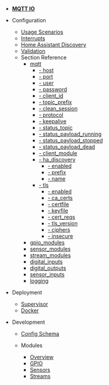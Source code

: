 - [**MQTT IO**](/)

- Configuration

  - [Usage Scenarios](config/scenarios.md)
  - [Interrupts](config/interrupts.md)
  - [Home Assistant Discovery](config/ha_discovery.md)
  - [Validation](config/validation.md)
  - Section Reference
    - [mqtt](config/reference/mqtt/)
        - [- host](config/reference/mqtt/?id=mqtt-host)
        - [- port](config/reference/mqtt/?id=mqtt-port)
        - [- user](config/reference/mqtt/?id=mqtt-user)
        - [- password](config/reference/mqtt/?id=mqtt-password)
        - [- client_id](config/reference/mqtt/?id=mqtt-client_id)
        - [- topic_prefix](config/reference/mqtt/?id=mqtt-topic_prefix)
        - [- clean_session](config/reference/mqtt/?id=mqtt-clean_session)
        - [- protocol](config/reference/mqtt/?id=mqtt-protocol)
        - [- keepalive](config/reference/mqtt/?id=mqtt-keepalive)
        - [- status_topic](config/reference/mqtt/?id=mqtt-status_topic)
        - [- status_payload_running](config/reference/mqtt/?id=mqtt-status_payload_running)
        - [- status_payload_stopped](config/reference/mqtt/?id=mqtt-status_payload_stopped)
        - [- status_payload_dead](config/reference/mqtt/?id=mqtt-status_payload_dead)
        - [- client_module](config/reference/mqtt/?id=mqtt-client_module)
        - [- ha_discovery](config/reference/mqtt/?id=mqtt-ha_discovery)
          - [- enabled](config/reference/mqtt/?id=mqtt-ha_discovery-enabled)
          - [- prefix](config/reference/mqtt/?id=mqtt-ha_discovery-prefix)
          - [- name](config/reference/mqtt/?id=mqtt-ha_discovery-name)
        - [- tls](config/reference/mqtt/?id=mqtt-tls)
          - [- enabled](config/reference/mqtt/?id=mqtt-tls-enabled)
          - [- ca_certs](config/reference/mqtt/?id=mqtt-tls-ca_certs)
          - [- certfile](config/reference/mqtt/?id=mqtt-tls-certfile)
          - [- keyfile](config/reference/mqtt/?id=mqtt-tls-keyfile)
          - [- cert_reqs](config/reference/mqtt/?id=mqtt-tls-cert_reqs)
          - [- tls_version](config/reference/mqtt/?id=mqtt-tls-tls_version)
          - [- ciphers](config/reference/mqtt/?id=mqtt-tls-ciphers)
          - [- insecure](config/reference/mqtt/?id=mqtt-tls-insecure)
    - [gpio_modules](config/reference/gpio_modules/)
    - [sensor_modules](config/reference/sensor_modules/)
    - [stream_modules](config/reference/stream_modules/)
    - [digital_inputs](config/reference/digital_inputs/)
    - [digital_outputs](config/reference/digital_outputs/)
    - [sensor_inputs](config/reference/sensor_inputs/)
    - [logging](config/reference/logging/)

- Deployment

  - [Supervisor](deployment/supervisor.md)
  - [Docker](deployment/docker.md)

- Development

  - [Config Schema](dev/config_schema.md)

  - Modules

    - [Overview](dev/modules/overview.md)
    - [GPIO](dev/modules/gpio.md)
    - [Sensors](dev/modules/sensors.md)
    - [Streams](dev/modules/streams.md)